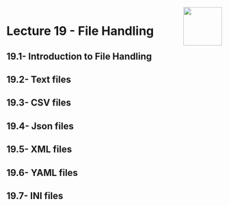 <img align="right" width="90" height="90" src="https://github.com/cs-MohamedAyman/Computer-Science-Textbooks/blob/master/logos/object-oriented.jpg">

# Lecture 19 - File Handling
## 19.1- Introduction to File Handling
## 19.2- Text files
## 19.3- CSV files
## 19.4- Json files
## 19.5- XML files
## 19.6- YAML files
## 19.7- INI files
